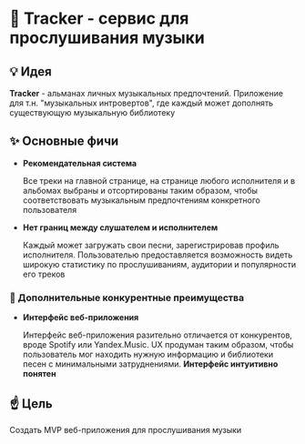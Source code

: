 # 🎸 Tracker - сервис для прослушивания музыки

## 💡 Идея

**Tracker** - альманах личных музыкальных предпочтений. Приложение для т.н. "музыкальных интровертов", где каждый может дополнять существующую музыкальную библиотеку

## ✨ Основные фичи

- **Рекомендательная система**
  
  Все треки на главной странице, на странице любого исполнителя и в альбомах выбраны и отсортированы таким образом, чтобы соответствовать музыкальным предпочтениям конкретного пользователя

- **Нет границ между слушателем и исполнителем**
  
  Каждый может загружать свои песни, зарегистрировав профиль исполнителя. Пользователью предоставляется возможность видеть широкую статистику по прослушиваниям, аудитории и популярности его треков

### 💪 Дополнительные конкурентные преимущества

- **Интерфейс веб-приложения**
  
  Интерфейс веб-приложения разительно отличается от конкурентов, вроде Spotify или Yandex.Music. UX продуман таким образом, чтобы пользователь мог находить нужную информацию и библиотеки песен с минимальными затруднениями. **Интерфейс интуитивно понятен**

## ☝️ Цель

Создать MVP веб-приложения для прослушивания музыки